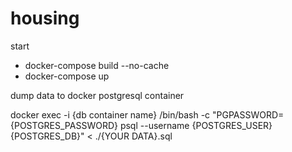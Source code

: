 # housing
start
- docker-compose build --no-cache
- docker-compose up


dump data to docker postgresql container 

docker exec -i {db container name} /bin/bash -c "PGPASSWORD={POSTGRES_PASSWORD} psql --username {POSTGRES_USER} {POSTGRES_DB}" < ./{YOUR DATA}.sql